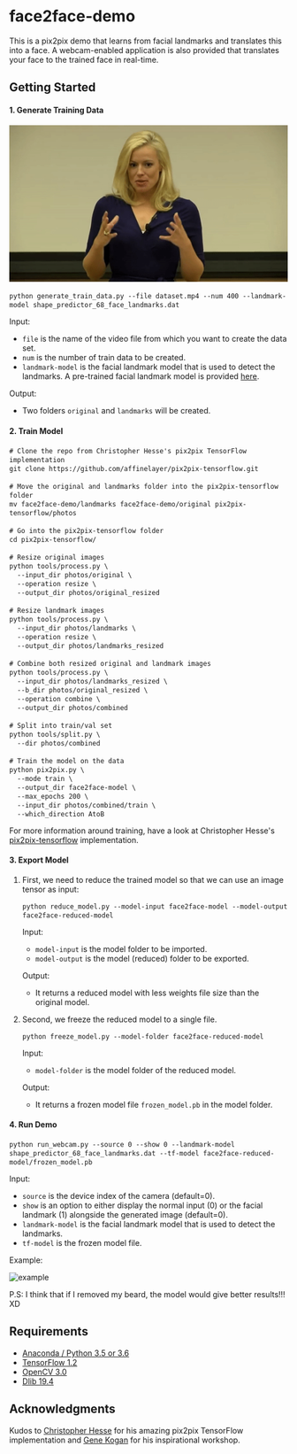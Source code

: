 # face2face-demo

This is a pix2pix demo that learns from facial landmarks and translates this into a face. A webcam-enabled application is also provided that translates your face to the trained face in real-time.


## Getting Started


#### 1. Generate Training Data

![dataset_example](example_dataset.gif)

```
python generate_train_data.py --file dataset.mp4 --num 400 --landmark-model shape_predictor_68_face_landmarks.dat
```

Input:

- `file` is the name of the video file from which you want to create the data set.
- `num` is the number of train data to be created.
- `landmark-model` is the facial landmark model that is used to detect the landmarks. A pre-trained facial landmark model is provided [here](http://dlib.net/files/shape_predictor_68_face_landmarks.dat.bz2).

Output:

- Two folders `original` and `landmarks` will be created.


#### 2. Train Model

```
# Clone the repo from Christopher Hesse's pix2pix TensorFlow implementation
git clone https://github.com/affinelayer/pix2pix-tensorflow.git

# Move the original and landmarks folder into the pix2pix-tensorflow folder
mv face2face-demo/landmarks face2face-demo/original pix2pix-tensorflow/photos

# Go into the pix2pix-tensorflow folder
cd pix2pix-tensorflow/

# Resize original images
python tools/process.py \
  --input_dir photos/original \
  --operation resize \
  --output_dir photos/original_resized
  
# Resize landmark images
python tools/process.py \
  --input_dir photos/landmarks \
  --operation resize \
  --output_dir photos/landmarks_resized
  
# Combine both resized original and landmark images
python tools/process.py \
  --input_dir photos/landmarks_resized \
  --b_dir photos/original_resized \
  --operation combine \
  --output_dir photos/combined
  
# Split into train/val set
python tools/split.py \
  --dir photos/combined
  
# Train the model on the data
python pix2pix.py \
  --mode train \
  --output_dir face2face-model \
  --max_epochs 200 \
  --input_dir photos/combined/train \
  --which_direction AtoB
```

For more information around training, have a look at Christopher Hesse's [pix2pix-tensorflow](https://github.com/affinelayer/pix2pix-tensorflow) implementation.

#### 3. Export Model

1. First, we need to reduce the trained model so that we can use an image tensor as input: 
    ```
    python reduce_model.py --model-input face2face-model --model-output face2face-reduced-model
    ```
    
    Input:
    
    - `model-input` is the model folder to be imported.
    - `model-output` is the model (reduced) folder to be exported.
    
    Output:
    
    - It returns a reduced model with less weights file size than the original model.

2. Second, we freeze the reduced model to a single file.
    ```
    python freeze_model.py --model-folder face2face-reduced-model
    ```

    Input:
    
    - `model-folder` is the model folder of the reduced model.
    
    Output:
    
    - It returns a frozen model file `frozen_model.pb` in the model folder.
    
    
#### 4. Run Demo

```
python run_webcam.py --source 0 --show 0 --landmark-model shape_predictor_68_face_landmarks.dat --tf-model face2face-reduced-model/frozen_model.pb
```

Input:

- `source` is the device index of the camera (default=0).
- `show` is an option to either display the normal input (0) or the facial landmark (1) alongside the generated image (default=0).
- `landmark-model` is the facial landmark model that is used to detect the landmarks.
- `tf-model` is the frozen model file.

Example:

![example](example.gif)

P.S: I think that if I removed my beard, the model would give better results!!! XD 

## Requirements
- [Anaconda / Python 3.5 or 3.6](https://www.continuum.io/downloads)
- [TensorFlow 1.2](https://www.tensorflow.org/)
- [OpenCV 3.0](http://opencv.org/)
- [Dlib 19.4](http://dlib.net/)

## Acknowledgments
Kudos to [Christopher Hesse](https://github.com/christopherhesse) for his amazing pix2pix TensorFlow implementation and [Gene Kogan](http://genekogan.com/) for his inspirational workshop. 
